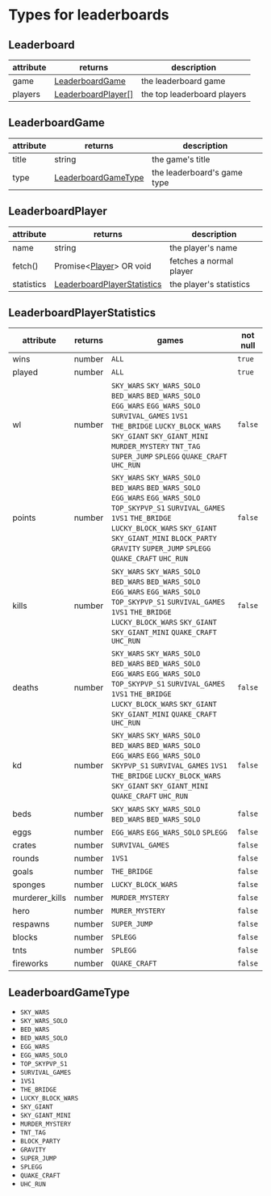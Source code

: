 # Types for leaderboards

## Leaderboard
| attribute  | returns                                   | description                                             |
|------------|-------------------------------------------|---------------------------------------------------------|
| game       | [LeaderboardGame](#leaderboardgame)       | the leaderboard game                                    |
| players    | [LeaderboardPlayer[]](#leaderboardplayer) | the top leaderboard players                             |

## LeaderboardGame
| attribute | returns                                     | description                 |
|-----------|---------------------------------------------|-----------------------------|
| title     | string                                      | the game's title            |
| type      | [LeaderboardGameType](#leaderboardgametype) | the leaderboard's game type |

## LeaderboardPlayer
| attribute  | returns                                                         | description             |
|------------|-----------------------------------------------------------------|-------------------------|
| name       | string                                                          | the player's name       |
| fetch()    | Promise<[Player](typescript/types/player.md?id=player)> OR void | fetches a normal player |
| statistics | [LeaderboardPlayerStatistics](#leaderboardplayerstatistics)     | the player's statistics |

## LeaderboardPlayerStatistics
| attribute      | returns | games                                                                                                                                                                                                                                                       | not null |
|----------------|---------|-------------------------------------------------------------------------------------------------------------------------------------------------------------------------------------------------------------------------------------------------------------|----------|
| wins           | number  | `ALL`                                                                                                                                                                                                                                                       | `true`   |
| played         | number  | `ALL`                                                                                                                                                                                                                                                       | `true`   |
| wl             | number  | `SKY_WARS` `SKY_WARS_SOLO` `BED_WARS` `BED_WARS_SOLO` `EGG_WARS` `EGG_WARS_SOLO` `SURVIVAL_GAMES` `1VS1` `THE_BRIDGE` `LUCKY_BLOCK_WARS` `SKY_GIANT` `SKY_GIANT_MINI` `MURDER_MYSTERY` `TNT_TAG` `SUPER_JUMP` `SPLEGG` `QUAKE_CRAFT` `UHC_RUN`              | `false`  |
| points         | number  | `SKY_WARS` `SKY_WARS_SOLO` `BED_WARS` `BED_WARS_SOLO` `EGG_WARS` `EGG_WARS_SOLO` `TOP_SKYPVP_S1` `SURVIVAL_GAMES` `1VS1` `THE_BRIDGE` `LUCKY_BLOCK_WARS` `SKY_GIANT` `SKY_GIANT_MINI` `BLOCK_PARTY` `GRAVITY` `SUPER_JUMP` `SPLEGG` `QUAKE_CRAFT` `UHC_RUN` | `false`  |
| kills          | number  | `SKY_WARS` `SKY_WARS_SOLO` `BED_WARS` `BED_WARS_SOLO` `EGG_WARS` `EGG_WARS_SOLO` `TOP_SKYPVP_S1` `SURVIVAL_GAMES` `1VS1` `THE_BRIDGE` `LUCKY_BLOCK_WARS` `SKY_GIANT` `SKY_GIANT_MINI` `QUAKE_CRAFT` `UHC_RUN`                                               | `false`  |
| deaths         | number  | `SKY_WARS` `SKY_WARS_SOLO` `BED_WARS` `BED_WARS_SOLO` `EGG_WARS` `EGG_WARS_SOLO` `TOP_SKYPVP_S1` `SURVIVAL_GAMES` `1VS1` `THE_BRIDGE` `LUCKY_BLOCK_WARS` `SKY_GIANT` `SKY_GIANT_MINI` `QUAKE_CRAFT` `UHC_RUN`                                               | `false`  |
| kd             | number  | `SKY_WARS` `SKY_WARS_SOLO` `BED_WARS` `BED_WARS_SOLO` `EGG_WARS` `EGG_WARS_SOLO` `SKYPVP_S1` `SURVIVAL_GAMES` `1VS1` `THE_BRIDGE` `LUCKY_BLOCK_WARS` `SKY_GIANT` `SKY_GIANT_MINI` `QUAKE_CRAFT` `UHC_RUN`                                                   | `false`  |
| beds           | number  | `SKY_WARS` `SKY_WARS_SOLO` `BED_WARS` `BED_WARS_SOLO`                                                                                                                                                                                                       | `false`  |
| eggs           | number  | `EGG_WARS` `EGG_WARS_SOLO` `SPLEGG`                                                                                                                                                                                                                         | `false`  |
| crates         | number  | `SURVIVAL_GAMES`                                                                                                                                                                                                                                            | `false`  |
| rounds         | number  | `1VS1`                                                                                                                                                                                                                                                      | `false`  |
| goals          | number  | `THE_BRIDGE`                                                                                                                                                                                                                                                | `false`  |
| sponges        | number  | `LUCKY_BLOCK_WARS`                                                                                                                                                                                                                                          | `false`  |
| murderer_kills | number  | `MURDER_MYSTERY`                                                                                                                                                                                                                                            | `false`  |
| hero           | number  | `MURER_MYSTERY`                                                                                                                                                                                                                                             | `false`  |
| respawns       | number  | `SUPER_JUMP`                                                                                                                                                                                                                                                | `false`  |
| blocks         | number  | `SPLEGG`                                                                                                                                                                                                                                                    | `false`  |
| tnts           | number  | `SPLEGG`                                                                                                                                                                                                                                                    | `false`  |
| fireworks      | number  | `QUAKE_CRAFT`                                                                                                                                                                                                                                               | `false`  |

## LeaderboardGameType
- `SKY_WARS`
- `SKY_WARS_SOLO`
- `BED_WARS`
- `BED_WARS_SOLO`
- `EGG_WARS`
- `EGG_WARS_SOLO`
- `TOP_SKYPVP_S1`
- `SURVIVAL_GAMES`
- `1VS1`
- `THE_BRIDGE`
- `LUCKY_BLOCK_WARS`
- `SKY_GIANT`
- `SKY_GIANT_MINI`
- `MURDER_MYSTERY`
- `TNT_TAG`
- `BLOCK_PARTY`
- `GRAVITY`
- `SUPER_JUMP`
- `SPLEGG`
- `QUAKE_CRAFT`
- `UHC_RUN`